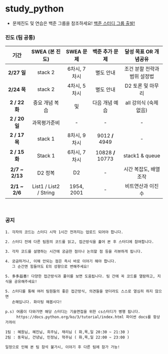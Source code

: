 # study_python

- 문제진도 및 연습은 백준 그룹을 참조하세요! [백준 스터디 그룹 출발!](https://www.acmicpc.net/group/13776)

### 진도 (팀 공통)

|    **기간**    |   **SWEA (본 진도)**   |  SWEA  문제  |  백준 추가 문제   |    달성 목표 OR 개념공유     |
| :------------: | :--------------------: | :----------: | :---------------: | :--------------------------: |
|  **2/27 일**   |        stack 2         | 6차시, 7차시 |     별도 안내     | 조건 분할 전략과 범위 설정법 |
|  **2/24 목**   |        stack 2         | 4차시, 5차시 |     별도 안내     |      D2 토론 및 마무리       |
| **2 / 22 화**  |     중요 개념 복습     |      및      |  다음 개념 예습   |    all 강의식 (숙제없음)     |
| **2 / 20 일**  |      과목평가준비      |      -       |         -         |              -               |
| **2 / 17 목**  |        stack 1         | 8차시, 9차시 |  9012 **/** 4949  |              -               |
| **2 / 15 화**  |        Stack 1         | 6차시, 7차시 | 10828 **/** 10773 |        stack1 & queue        |
| **2/7 ~ 2/13** |        D2 정복         |      D2      |         -         |    시간 복잡도, 배열조작     |
| **2/1 ~ 2/6**  | List1 / List2 / String |  1954, 2001  |         -         |      비트연산과 이진수       |

​      

### 공지

```
1. 각자의 코드는 스터디 시작 1시간 전까지는 업로드 되어야 합니다.

2. 스터디 전에 다른 팀원의 코드를 읽고, 접근방식을 훑어 본 후 스터디에 참여합니다.

3. 각자 코드를 설명하는 시간에 궁금한 점이나 논의할 점 등을 리뷰하게 됩니다.

4. 궁금하거나, 이해 안되는 점은 즉시 바로 이야기 해야 합니다.
   그 순간엔 힘들어도 E의 성향으로 변해주세요!
   
5. 多多益善! 다양한 접근방식과 풀이를 보면 도움됩니다. 팀 간에 꼭 코드를 열람하고, 지식을 공유해주세요!
   
5. 스터디를 통해 여러 팀원들의 좋은 접근방식, 의견들을 얻더라도 스스로 열심히 하지 않으면
   손해입니다. 화이팅 해봅시다!
   
p.s) 여름이 다와가면 해당 스터디는 기술면접을 위한 cs스터디가 병행 됩니다.
     https://docs.python.org/ko/3/tutorial/index.html 파이썬 docs를 항상 가까이 
```

```
1팀 : 혜원님, 혜진님, 희주님, 채리님 ( 화,목,일 20:30 ~ 21:30 )
2팀 : 동욱님, 건녕님, 민정님, 혁주님 ( 화,목,일 22:00 ~ 23:00 )

일정으로 인해 본 팀 참석 불가시, 이야기 후 다른 팀에 참가 가능!
```

   

